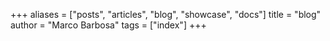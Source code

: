 +++
aliases = ["posts", "articles", "blog", "showcase", "docs"]
title = "blog"
author = "Marco Barbosa"
tags = ["index"]
+++
